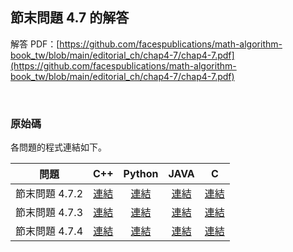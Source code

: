 ## 節末問題 4.7 的解答

解答 PDF：[https://github.com/facespublications/math-algorithm-book_tw/blob/main/editorial_ch/chap4-7/chap4-7.pdf](https://github.com/facespublications/math-algorithm-book_tw/blob/main/editorial_ch/chap4-7/chap4-7.pdf)

<br />

### 原始碼

各問題的程式連結如下。

| 問題 | C++ | Python | JAVA | C |
|:---:|:---:|:---:|:---:|:---:|
| 節末問題 4.7.2 | [連結](https://github.com/facespublications/math-algorithm-book_tw/blob/main/editorial_ch/chap4-7/prob4-7-2.cpp) |  [連結](https://github.com/facespublications/math-algorithm-book_tw/blob/main/editorial_ch/chap4-7/prob4-7-2.py) | [連結](https://github.com/facespublications/math-algorithm-book_tw/blob/main/editorial_ch/chap4-7/prob4-7-2.java) | [連結](https://github.com/facespublications/math-algorithm-book_tw/blob/main/editorial_ch/chap4-7/prob4-7-2.c) |
| 節末問題 4.7.3 | [連結](https://github.com/facespublications/math-algorithm-book_tw/blob/main/editorial_ch/chap4-7/prob4-7-3.cpp) | [連結](https://github.com/facespublications/math-algorithm-book_tw/blob/main/editorial_ch/chap4-7/prob4-7-3.py) | [連結](https://github.com/facespublications/math-algorithm-book_tw/blob/main/editorial_ch/chap4-7/prob4-7-3.java) | [連結](https://github.com/facespublications/math-algorithm-book_tw/blob/main/editorial_ch/chap4-7/prob4-7-3.c) |
| 節末問題 4.7.4 | [連結](https://github.com/facespublications/math-algorithm-book_tw/blob/main/editorial_ch/chap4-7/prob4-7-4.cpp) | [連結](https://github.com/facespublications/math-algorithm-book_tw/blob/main/editorial_ch/chap4-7/prob4-7-4.py) | [連結](https://github.com/facespublications/math-algorithm-book_tw/blob/main/editorial_ch/chap4-7/prob4-7-4.java) | [連結](https://github.com/facespublications/math-algorithm-book_tw/blob/main/editorial_ch/chap4-7/prob4-7-4.c) |
